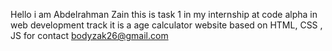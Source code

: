 Hello i am Abdelrahman Zain this is task 1 in my internship at code alpha in web development track
it is a age calculator website based on HTML, CSS , JS
for contact
bodyzak26@gmail.com
